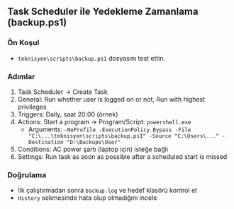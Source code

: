 ## Task Scheduler ile Yedekleme Zamanlama (backup.ps1)

### Ön Koşul
- `teknisyen\scripts\backup.ps1` dosyasını test ettin.

### Adımlar
1) Task Scheduler → Create Task
2) General: Run whether user is logged on or not, Run with highest privileges
3) Triggers: Daily, saat 20:00 (örnek)
4) Actions: Start a program → Program/Script: `powershell.exe`
   - Arguments: `-NoProfile -ExecutionPolicy Bypass -File "C:\...\teknisyen\scripts\backup.ps1" -Source "C:\Users\..." -Destination "D:\Backups\User"`
5) Conditions: AC power şartı (laptop için) isteğe bağlı
6) Settings: Run task as soon as possible after a scheduled start is missed

### Doğrulama
- İlk çalıştırmadan sonra `backup.log` ve hedef klasörü kontrol et
- `History` sekmesinde hata olup olmadığını incele



